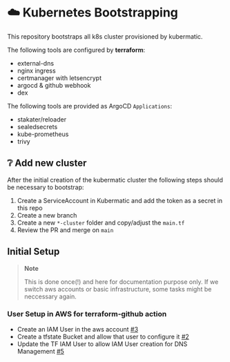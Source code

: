# :cloud: Kubernetes Bootstrapping

This repository bootstraps all k8s cluster provisioned by kubermatic.

The following tools are configured by **terraform**:
* external-dns
* nginx ingress
* certmanager with letsencrypt
* argocd & github webhook
* dex

The following tools are provided as ArgoCD `Applications`:
* stakater/reloader
* sealedsecrets
* kube-prometheus
* trivy

## :grey_question: Add new cluster
After the initial creation of the kubermatic cluster the following steps should
be necessary to bootstrap:

1. Create a ServiceAccount in Kubermatic and add the token as a secret in this
repo
2. Create a new branch
3. Create a new `*-cluster` folder and copy/adjust the `main.tf`
4. Review the PR and merge on `main`

## Initial Setup
> **Note**
>
> This is done once(!) and here for documentation purpose only. If we switch
> aws accounts or basic infrastructure, some tasks might be neccessary again.

### User Setup in AWS for terraform-github action
* Create an IAM User in the aws account [#3](https://github.com/adorsys/ops-k8s-bootstrap/issues/3)
* Create a tfstate Bucket and allow that user to configure it [#2](https://github.com/adorsys/ops-k8s-bootstrap/issues/2)
* Update the TF IAM User to allow IAM User creation for DNS Management [#5](https://github.com/adorsys/ops-k8s-bootstrap/issues/5)
